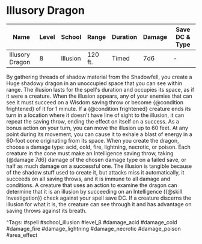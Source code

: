 # Illusory Dragon

| Name | Level | School | Range | Duration | Damage | Save DC & Type |
|------|-------|--------|-------|----------|--------|----------------|
| Illusory Dragon | 8 | Illusion | 120 ft. | Timed | 7d6 | - |

By gathering threads of shadow material from the Shadowfell, you create a Huge shadowy dragon in an unoccupied space that you can see within range. The illusion lasts for the spell's duration and occupies its space, as if it were a creature. When the illusion appears, any of your enemies that can see it must succeed on a Wisdom saving throw or become {@condition frightened} of it for 1 minute. If a {@condition frightened} creature ends its turn in a location where it doesn't have line of sight to the illusion, it can repeat the saving throw, ending the effect on itself on a success. As a bonus action on your turn, you can move the illusion up to 60 feet. At any point during its movement, you can cause it to exhale a blast of energy in a 60-foot cone originating from its space. When you create the dragon, choose a damage type: acid, cold, fire, lightning, necrotic, or poison. Each creature in the cone must make an Intelligence saving throw, taking {@damage 7d6} damage of the chosen damage type on a failed save, or half as much damage on a successful one. The illusion is tangible because of the shadow stuff used to create it, but attacks miss it automatically, it succeeds on all saving throws, and it is immune to all damage and conditions. A creature that uses an action to examine the dragon can determine that it is an illusion by succeeding on an Intelligence ({@skill Investigation}) check against your spell save DC. If a creature discerns the illusion for what it is, the creature can see through it and has advantage on saving throws against its breath.

^Tags: #spell #school_illusion #level_8 #damage_acid #damage_cold #damage_fire #damage_lightning #damage_necrotic #damage_poison #area_effect